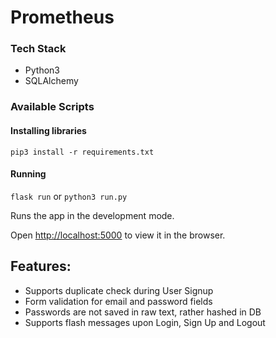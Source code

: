 
# Prometheus 


### Tech Stack
* Python3
* SQLAlchemy

### Available Scripts


#### Installing libraries
 `pip3 install -r requirements.txt`
#### Running
`flask run` or `python3 run.py`
 
Runs the app in the development mode.

Open [http://localhost:5000](http://localhost:5000) to view it in the browser.


## Features:
* Supports duplicate check during User Signup
* Form validation for email and password fields
* Passwords are not saved in raw text, rather hashed in DB
* Supports flash messages upon Login, Sign Up and Logout
